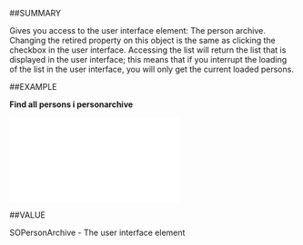 
##SUMMARY


Gives you access to the user interface element: The person archive. Changing the retired property on this object is the same as clicking the checkbox in the user interface. Accessing the list will return the list that is displayed in the user interface; this means that if you interrupt the loading of the list in the user interface, you will only get the current loaded persons.



##EXAMPLE

**Find all persons i personarchive**



![](..\..\Examples\vbs\Application.PersonArchive.vbs.txt)


##VALUE

SOPersonArchive - The user interface element

